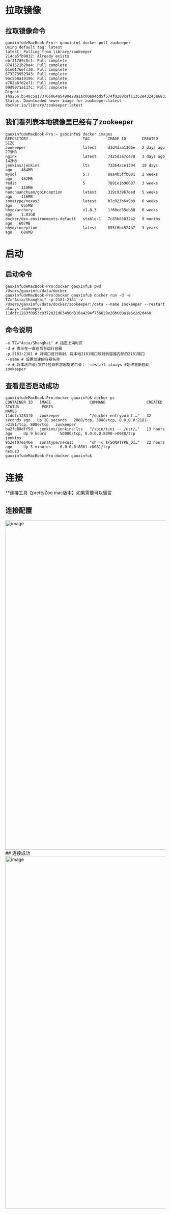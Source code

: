 # 拉取镜像
## 拉取镜像命令 

```bin
gaoxinfudeMacBook-Pro:~ gaoxinfu$ docker pull zookeeper
Using default tag: latest
latest: Pulling from library/zookeeper
214ca5fb9032: Already exists 
ebf31789c5c1: Pull complete 
8741521b2ba4: Pull complete 
61e6176efc30: Pull complete 
673273952943: Pull complete 
9ac568a19196: Pull complete 
e782a6fd2e71: Pull complete 
09d9071a117c: Pull complete 
Digest: sha256:b540c5a173766064a5490e28a1ac00e94bd5f574f0288caf11352e43243a6832
Status: Downloaded newer image for zookeeper:latest
docker.io/library/zookeeper:latest
```

## 我们看列表本地镜像里已经有了zookeeper
```bin
gaoxinfudeMacBook-Pro:~ gaoxinfu$ docker images
REPOSITORY                        TAG        IMAGE ID       CREATED        SIZE
zookeeper                         latest     d3d4daa1366e   2 days ago     279MB
nginx                             latest     7425d3a7c478   3 days ago     142MB
jenkins/jenkins                   lts        73264ace1394   10 days ago    464MB
mysql                             5.7        8aa4b5ffb001   2 weeks ago    462MB
redis                             5          7891e1b96087   3 weeks ago    110MB
hanchuanchuan/goinception         latest     319c93967eed   5 weeks ago    116MB
sonatype/nexus3                   latest     b7c023b6a9b9   6 weeks ago    655MB
hhyo/archery                      v1.8.3     1f60ed35eb88   6 weeks ago    1.83GB
docker/dev-environments-default   stable-1   7c85b0303242   9 months ago   607MB
hhyo/inception                    latest     855f6b4524b7   3 years ago    688MB
```

# 启动

## 启动命令 
```bin
gaoxinfudeMacBook-Pro:docker gaoxinfu$ pwd
/Users/gaoxinfu/data/docker
gaoxinfudeMacBook-Pro:docker gaoxinfu$ docker run -d -e TZ="Asia/Shanghai" -p 2181:2181 -v /Users/gaoxinfu/data/docker/zookeeper:/data --name zookeeper --restart always zookeeper
11ddfc1283f0953c9372021d63490d316a4294f736829e28b600a1e6c2d2d460
```

## 命令说明 
```bin
-e TZ="Asia/Shanghai" # 指定上海时区 
-d # 表示在一直在后台运行容器
-p 2181:2181 # 对端口进行映射，将本地2181端口映射到容器内部的2181端口
--name # 设置创建的容器名称
-v # 将本地目录(文件)挂载到容器指定目录；--restart always #始终重新启动zookeeper
```

## 查看是否启动成功

```bin
gaoxinfudeMacBook-Pro:docker gaoxinfu$ docker ps
CONTAINER ID   IMAGE                 COMMAND                  CREATED          STATUS          PORTS                                                  NAMES
11ddfc1283f0   zookeeper             "/docker-entrypoint.…"   32 seconds ago   Up 28 seconds   2888/tcp, 3888/tcp, 0.0.0.0:2181->2181/tcp, 8080/tcp   zookeeper
ba2fe88dff5d   jenkins/jenkins:lts   "/sbin/tini -- /usr/…"   13 hours ago     Up 9 hours      50000/tcp, 0.0.0.0:8090->8080/tcp                      jenkins
952ef07e646e   sonatype/nexus3       "sh -c ${SONATYPE_DI…"   22 hours ago     Up 5 minutes    0.0.0.0:8081->8081/tcp                                 nexus3
gaoxinfudeMacBook-Pro:docker gaoxinfu$ 
```


# 连接
**连接工具【prettyZoo mac版本】如果需要可以留言 
## 连接配置
<img width="1035" alt="image" src="https://user-images.githubusercontent.com/26900268/168450417-1223930b-d727-4fcf-96d5-03937e6e1e25.png">
## 连接成功
<img width="1108" alt="image" src="https://user-images.githubusercontent.com/26900268/168450421-d2ea605d-de9a-4768-829f-a894a0275fe1.png">






